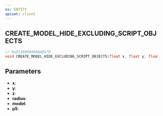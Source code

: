 ```yaml
---
ns: ENTITY
apiset: client
---
```

## CREATE_MODEL_HIDE_EXCLUDING_SCRIPT_OBJECTS

```c
// 0xD136090A9AAAB17D
void CREATE_MODEL_HIDE_EXCLUDING_SCRIPT_OBJECTS(float x, float y, float z, float radius, Hash model, BOOL p5);
```


## Parameters
* **x**:
* **y**:
* **z**:
* **radius**:
* **model**:
* **p5**: